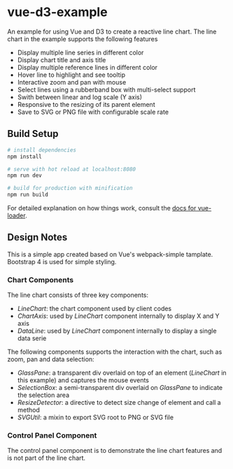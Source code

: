 # vue-d3-example

An example for using Vue and D3 to create a reactive line chart. The line chart in the example supports the following features

- Display multiple line series in different color
- Display chart title and axis title
- Display multiple reference lines in different color
- Hover line to highlight and see tooltip
- Interactive zoom and pan with mouse
- Select lines using a rubberband box with multi-select support
- Swith between linear and log scale (Y axis)
- Responsive to the resizing of its parent element
- Save to SVG or PNG file with configurable scale rate

## Build Setup

``` bash
# install dependencies
npm install

# serve with hot reload at localhost:8080
npm run dev

# build for production with minification
npm run build
```

For detailed explanation on how things work, consult the [docs for vue-loader](http://vuejs.github.io/vue-loader).

## Design Notes

This is a simple app created based on Vue's webpack-simple tamplate. Bootstrap 4 is used for simple styling.

### Chart Components

The line chart consists of three key components:

- *LineChart*: the chart component used by client codes
- *ChartAxis*: used by *LineChart* component internally to display X and Y axis
- *DataLine*: used by *LineChart* component internally to display a single data serie

The following components supports the interaction with the chart, such as zoom, pan and data selection:

- *GlassPane*: a transparent div overlaid on top of an element (*LineChart* in this example) and captures the mouse events
- *SelectionBox*: a semi-transparent div overlaid on *GlassPane* to indicate the selection area
- *ResizeDetector*: a directive to detect size change of element and call a method
- *SVGUtil*: a mixin to export SVG root to PNG or SVG file

### Control Panel Component

The control panel component is to demonstrate the line chart features and is not part of the line chart.  

